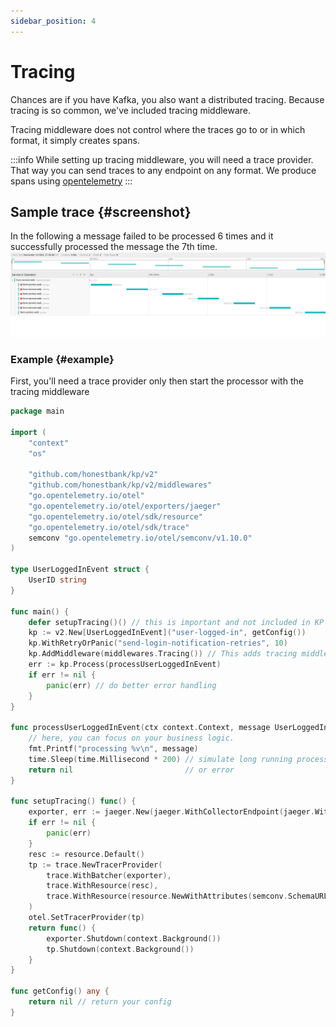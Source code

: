 ```yaml
---
sidebar_position: 4
---
```


# Tracing
Chances are if you have Kafka, you also want a distributed tracing. Because tracing is so common, we've included tracing middleware.

Tracing middleware does not control where the traces go to or in which format, it simply creates spans.

:::info
While setting up tracing middleware, you will need a trace provider. That way you can send traces to any endpoint on any format. We produce spans using [opentelemetry](https://pkg.go.dev/go.opentelemetry.io/otel)
:::

## Sample trace {#screenshot}
In the following a message failed to be processed 6 times and it successfully processed the message the 7th time.
![tracing screenshot](../../static/img/tracing_example.png)

### Example {#example}

First, you'll need a trace provider only then start the processor with the tracing middleware

```go
package main

import (
	"context"
	"os"

	"github.com/honestbank/kp/v2"
	"github.com/honestbank/kp/v2/middlewares"
	"go.opentelemetry.io/otel"
	"go.opentelemetry.io/otel/exporters/jaeger"
	"go.opentelemetry.io/otel/sdk/resource"
	"go.opentelemetry.io/otel/sdk/trace"
	semconv "go.opentelemetry.io/otel/semconv/v1.10.0"
)

type UserLoggedInEvent struct {
	UserID string
}

func main() {
	defer setupTracing()() // this is important and not included in KP
	kp := v2.New[UserLoggedInEvent]("user-logged-in", getConfig())
	kp.WithRetryOrPanic("send-login-notification-retries", 10)
	kp.AddMiddleware(middlewares.Tracing()) // This adds tracing middleware
	err := kp.Process(processUserLoggedInEvent)
	if err != nil {
		panic(err) // do better error handling
	}
}

func processUserLoggedInEvent(ctx context.Context, message UserLoggedInEvent) error {
	// here, you can focus on your business logic.
	fmt.Printf("processing %v\n", message)
	time.Sleep(time.Millisecond * 200) // simulate long running process
	return nil                         // or error
}

func setupTracing() func() {
	exporter, err := jaeger.New(jaeger.WithCollectorEndpoint(jaeger.WithEndpoint(os.Getenv("COLLECTOR_URL"))))
	if err != nil {
		panic(err)
	}
	resc := resource.Default()
	tp := trace.NewTracerProvider(
		trace.WithBatcher(exporter),
		trace.WithResource(resc),
		trace.WithResource(resource.NewWithAttributes(semconv.SchemaURL, semconv.ServiceNameKey.String("form-service-web"))),
	)
	otel.SetTracerProvider(tp)
	return func() {
		exporter.Shutdown(context.Background())
		tp.Shutdown(context.Background())
	}
}

func getConfig() any {
	return nil // return your config
}
```
